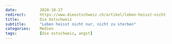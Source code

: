 ```yaml
---
date:          2020-10-27
redirect:      https://www.dieostschweiz.ch/artikel/leben-heisst-nicht-nur-nicht-zu-sterben-8kPjyJ9
title:         Die Ostschweiz
subtitle:      "Leben heisst nicht nur, nicht zu sterben"
categories:    Medien
tags:          [die ostschweiz, angst]
---
```

